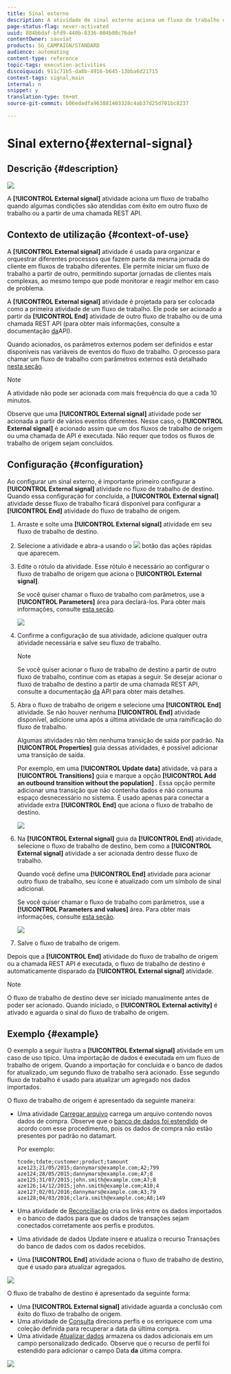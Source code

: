 ```yaml
---
title: Sinal externo
description: A atividade de sinal externo aciona um fluxo de trabalho quando algumas condições são atendidas com êxito em outro fluxo de trabalho.
page-status-flag: never-activated
uuid: 884b6daf-bfd9-440b-8336-004b80c76def
contentOwner: sauviat
products: SG_CAMPAIGN/STANDARD
audience: automating
content-type: reference
topic-tags: execution-activities
discoiquuid: 911c71b5-da8b-4916-b645-13bba6d21715
context-tags: signal,main
internal: n
snippet: y
translation-type: tm+mt
source-git-commit: b06edadfa963881403328c4ab37d25d701bc8237

---
```



# Sinal externo{#external-signal}

## Descrição {#description}

![](assets/signal.png)

A **[!UICONTROL External signal]** atividade aciona um fluxo de trabalho quando algumas condições são atendidas com êxito em outro fluxo de trabalho ou a partir de uma chamada REST API.

## Contexto de utilização {#context-of-use}

A **[!UICONTROL External signal]** atividade é usada para organizar e orquestrar diferentes processos que fazem parte da mesma jornada do cliente em fluxos de trabalho diferentes. Ele permite iniciar um fluxo de trabalho a partir de outro, permitindo suportar jornadas de clientes mais complexas, ao mesmo tempo que pode monitorar e reagir melhor em caso de problema.

A **[!UICONTROL External signal]** atividade é projetada para ser colocada como a primeira atividade de um fluxo de trabalho. Ele pode ser acionado a partir da **[!UICONTROL End]** atividade de outro fluxo de trabalho ou de uma chamada REST API (para obter mais informações, consulte a documentação [da](../../api/using/managing-workflows.md)API).

Quando acionados, os parâmetros externos podem ser definidos e estar disponíveis nas variáveis de eventos do fluxo de trabalho. O processo para chamar um fluxo de trabalho com parâmetros externos está detalhado [nesta seção](../../automating/using/calling-a-workflow-with-external-parameters.md).

>[!NOTE]
>
>A atividade não pode ser acionada com mais frequência do que a cada 10 minutos.

Observe que uma **[!UICONTROL External signal]** atividade pode ser acionada a partir de vários eventos diferentes. Nesse caso, o **[!UICONTROL External signal]** é acionado assim que um dos fluxos de trabalho de origem ou uma chamada de API é executada. Não requer que todos os fluxos de trabalho de origem sejam concluídos.

## Configuração {#configuration}

Ao configurar um sinal externo, é importante primeiro configurar a **[!UICONTROL External signal]** atividade no fluxo de trabalho de destino. Quando essa configuração for concluída, a **[!UICONTROL External signal]** atividade desse fluxo de trabalho ficará disponível para configurar a **[!UICONTROL End]** atividade do fluxo de trabalho de origem.

1. Arraste e solte uma **[!UICONTROL External signal]** atividade em seu fluxo de trabalho de destino.
1. Selecione a atividade e abra-a usando o ![](assets/edit_darkgrey-24px.png) botão das ações rápidas que aparecem.
1. Edite o rótulo da atividade. Esse rótulo é necessário ao configurar o fluxo de trabalho de origem que aciona o **[!UICONTROL External signal]**.

   Se você quiser chamar o fluxo de trabalho com parâmetros, use a **[!UICONTROL Parameters]** área para declará-los. Para obter mais informações, consulte [esta seção](../../automating/using/calling-a-workflow-with-external-parameters.md#declaring-the-parameters-in-the-external-signal-activity).

   ![](assets/external_signal_configuration.png)

1. Confirme a configuração de sua atividade, adicione qualquer outra atividade necessária e salve seu fluxo de trabalho.

   >[!NOTE]
   >
   >Se você quiser acionar o fluxo de trabalho de destino a partir de outro fluxo de trabalho, continue com as etapas a seguir. Se desejar acionar o fluxo de trabalho de destino a partir de uma chamada REST API, consulte a documentação [da](../../api/using/managing-workflows.md) API para obter mais detalhes.

1. Abra o fluxo de trabalho de origem e selecione uma **[!UICONTROL End]** atividade. Se não houver nenhuma **[!UICONTROL End]** atividade disponível, adicione uma após a última atividade de uma ramificação do fluxo de trabalho.

   Algumas atividades não têm nenhuma transição de saída por padrão. Na **[!UICONTROL Properties]** guia dessas atividades, é possível adicionar uma transição de saída.

   Por exemplo, em uma **[!UICONTROL Update data]** atividade, vá para a **[!UICONTROL Transitions]** guia e marque a opção **[!UICONTROL Add an outbound transition without the population]** . Essa opção permite adicionar uma transição que não contenha dados e não consuma espaço desnecessário no sistema. É usado apenas para conectar a atividade extra **[!UICONTROL End]** que aciona o fluxo de trabalho de destino.

   ![](assets/external_signal_empty_transition.png)

1. Na **[!UICONTROL External signal]** guia da **[!UICONTROL End]** atividade, selecione o fluxo de trabalho de destino, bem como a **[!UICONTROL External signal]** atividade a ser acionada dentro desse fluxo de trabalho.

   Quando você define uma **[!UICONTROL End]** atividade para acionar outro fluxo de trabalho, seu ícone é atualizado com um símbolo de sinal adicional.

   Se você quiser chamar o fluxo de trabalho com parâmetros, use a **[!UICONTROL Parameters and values]** área. Para obter mais informações, consulte [esta seção](../../automating/using/calling-a-workflow-with-external-parameters.md#defining-the-parameters-when-calling-the-workflow).

   ![](assets/external_signal_end.png)

1. Salve o fluxo de trabalho de origem.

Depois que a **[!UICONTROL End]** atividade do fluxo de trabalho de origem ou a chamada REST API é executada, o fluxo de trabalho de destino é automaticamente disparado da **[!UICONTROL External signal]** atividade.

>[!NOTE]
>
>O fluxo de trabalho de destino deve ser iniciado manualmente antes de poder ser acionado. Quando iniciado, o **[!UICONTROL External activity]** é ativado e aguarda o sinal do fluxo de trabalho de origem.

## Exemplo {#example}

O exemplo a seguir ilustra a **[!UICONTROL External signal]** atividade em um caso de uso típico. Uma importação de dados é executada em um fluxo de trabalho de origem. Quando a importação for concluída e o banco de dados for atualizado, um segundo fluxo de trabalho será acionado. Esse segundo fluxo de trabalho é usado para atualizar um agregado nos dados importados.

O fluxo de trabalho de origem é apresentado da seguinte maneira:

* Uma atividade [Carregar arquivo](../../automating/using/load-file.md) carrega um arquivo contendo novos dados de compra. Observe que o [banco de dados foi estendido](../../developing/using/data-model-concepts.md) de acordo com esse procedimento, pois os dados de compra não estão presentes por padrão no datamart.

   Por exemplo:

   ```
   tcode;tdate;customer;product;tamount
   aze123;21/05/2015;dannymars@example.com;A2;799
   aze124;28/05/2015;dannymars@example.com;A7;8
   aze125;31/07/2015;john.smith@example.com;A7;8
   aze126;14/12/2015;john.smith@example.com;A10;4
   aze127;02/01/2016;dannymars@example.com;A3;79
   aze128;04/03/2016;clara.smith@example.com;A8;149
   ```

* Uma atividade de [Reconciliação](../../automating/using/reconciliation.md) cria os links entre os dados importados e o banco de dados para que os dados de transações sejam conectados corretamente aos perfis e produtos.
* Uma atividade de dados [](../../automating/using/update-data.md) Update insere e atualiza o recurso Transações do banco de dados com os dados recebidos.
* Uma **[!UICONTROL End]** atividade aciona o fluxo de trabalho de destino, que é usado para atualizar agregados.

![](assets/signal_example_source1.png)

O fluxo de trabalho de destino é apresentado da seguinte forma:

* Uma **[!UICONTROL External signal]** atividade aguarda a conclusão com êxito do fluxo de trabalho de origem.
* Uma atividade de [Consulta](../../automating/using/query.md#enriching-data) direciona perfis e os enriquece com uma coleção definida para recuperar a data da última compra.
* Uma atividade [Atualizar dados](../../automating/using/update-data.md) armazena os dados adicionais em um campo personalizado dedicado. Observe que o recurso de perfil foi estendido para adicionar o campo Data **da** última compra.

![](assets/signal_example_source2.png)


